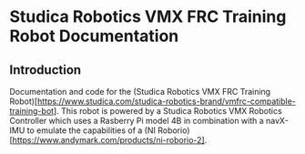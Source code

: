 # Studica Robotics VMX FRC Training Robot Documentation

## Introduction
Documentation and code for the (Studica Robotics VMX FRC Training Robot)[https://www.studica.com/studica-robotics-brand/vmfrc-compatible-training-bot]. This robot is powered by a Studica Robotics VMX Robotics Controller which uses a Rasberry Pi model 4B in combination with a navX-IMU to emulate the capabilities of a (NI Roborio)[https://www.andymark.com/products/ni-roborio-2].